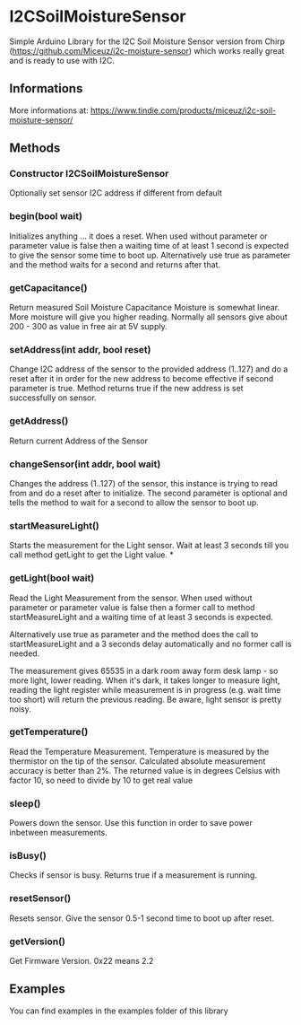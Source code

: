 # I2CSoilMoistureSensor

Simple Arduino Library for the I2C Soil Moisture Sensor version from Chirp 
(https://github.com/Miceuz/i2c-moisture-sensor) which works really great and is ready to 
use with I2C.

## Informations
More informations at: https://www.tindie.com/products/miceuz/i2c-soil-moisture-sensor/

## Methods

### Constructor I2CSoilMoistureSensor
Optionally set sensor I2C address if different from default


### begin(bool wait)
Initializes anything ... it does a reset.
When used without parameter or parameter value is false then a
waiting time of at least 1 second is expected to give the sensor
some time to boot up.
Alternatively use true as parameter and the method waits for a
second and returns after that.

### getCapacitance()
Return measured Soil Moisture Capacitance Moisture is somewhat linear. More moisture will 
give you higher reading. Normally all sensors give about 200 - 300 as value in free air at 
5V supply.

### setAddress(int addr, bool reset)
Change I2C address of the sensor to the provided address (1..127) and do a reset after it 
in order for the new address to become effective if second parameter is true. Method 
returns true if the new address is set successfully on sensor.

### getAddress()
Return current Address of the Sensor

### changeSensor(int addr, bool wait)
Changes the address (1..127) of the sensor, this instance is trying to read from
and do a reset after to initialize.
The second parameter is optional and tells the method to wait for a second to allow
the sensor to boot up.

### startMeasureLight()
Starts the measurement for the Light sensor. Wait at least 3 seconds till you call method 
getLight to get the Light value.                *

### getLight(bool wait)
Read the Light Measurement from the sensor. When used without parameter or parameter value 
is false then a former call to method startMeasureLight and a waiting time of at least 3 
seconds is expected.

Alternatively use true as parameter and the method does the call to startMeasureLight and 
a 3 seconds delay automatically and no former call is needed.

The measurement gives 65535 in a dark room away form desk lamp - so more light, lower 
reading. When it's dark, it takes longer to measure light, reading the light register 
while measurement is in progress (e.g. wait time too short) will return the previous 
reading. Be aware, light sensor is pretty noisy.

### getTemperature()
Read the Temperature Measurement. Temperature is measured by the thermistor on the tip of 
the sensor. Calculated absolute measurement accuracy is better than 2%. The returned value 
is in degrees Celsius with factor 10, so need to divide by 10 to get real value

### sleep()
Powers down the sensor. Use this function in order to save power inbetween measurements.

### isBusy()
Checks if sensor is busy. Returns true if a measurement is running. 

### resetSensor()
Resets sensor. Give the sensor 0.5-1 second time to boot up after reset.

### getVersion()
Get Firmware Version. 0x22 means 2.2

## Examples
You can find examples in the examples folder of this library
